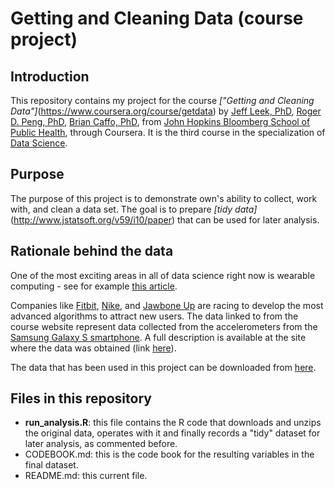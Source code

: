 Getting and Cleaning Data (course project)
==========================================

Introduction
------------

This repository contains my project for the course *["Getting and Cleaning Data"]*(https://www.coursera.org/course/getdata) by [Jeff Leek, PhD](http://jtleek.com/), [Roger D. Peng, PhD](http://www.biostat.jhsph.edu/~rpeng/), [Brian Caffo, PhD](http://www.bcaffo.com/), from [John Hopkins Bloomberg School of Public Health](http://www.jhsph.edu/), through Coursera. It is the third course in the specialization of [Data Science](https://www.coursera.org/specialization/jhudatascience/1).  


Purpose
-------

The purpose of this project is to demonstrate own's ability to collect, work with, and clean a data set. The goal is to prepare *[tidy data]*(http://www.jstatsoft.org/v59/i10/paper) that can be used for later analysis.


Rationale behind the data
-------------------------

One of the most exciting areas in all of data science right now is wearable computing - see for example [this article](http://www.insideactivitytracking.com/data-science-activity-tracking-and-the-battle-for-the-worlds-top-sports-brand/).

Companies like [Fitbit](http://www.fitbit.com/), [Nike](http://www.nike.com/), and [Jawbone Up](https://jawbone.com/up) are racing to develop the most advanced algorithms to attract new users. The data linked to from the course website represent data collected from the accelerometers from the [Samsung Galaxy S smartphone](https://en.wikipedia.org/wiki/Samsung_Galaxy_S). A full description is available at the site where the data was obtained (link [here](http://archive.ics.uci.edu/ml/datasets/Human+Activity+Recognition+Using+Smartphones)). 

The data that has been used in this project can be downloaded from [here](https://d396qusza40orc.cloudfront.net/getdata%2Fprojectfiles%2FUCI%20HAR%20Dataset.zip).


Files in this repository
------------------------

* **run_analysis.R**: this file contains the R code that downloads and unzips the original data, operates with it and finally records a "tidy" dataset for later analysis, as commented before.
* CODEBOOK.md: this is the code book for the resulting variables in the final dataset.
* README.md: this current file. 
